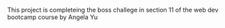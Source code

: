 This project is completeing the boss challege in section 11 of the web dev bootcamp course by Angela Yu
